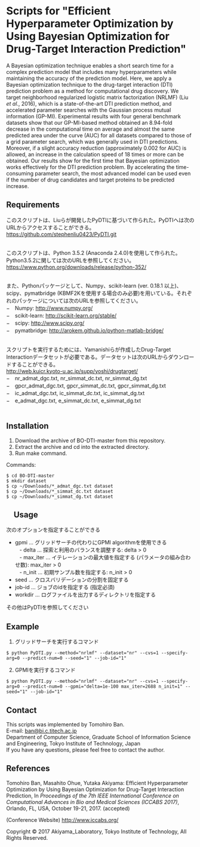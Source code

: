 # Scripts for "Efficient Hyperparameter Optimization by Using Bayesian Optimization for Drug-Target Interaction Prediction"

A Bayesian optimization technique enables a short search time for a complex prediction model that includes many hyperparameters while maintaining the accuracy of the prediction model. Here, we apply a Bayesian optimization technique to the drug-target interaction (DTI) prediction problem as a method for computational drug discovery. We target neighborhood regularized logistic matrix factorization (NRLMF) (Liu _et al_., 2016), which is a state-of-the-art DTI prediction method, and accelerated parameter searches with the Gaussian process mutual information (GP-MI). Experimental results with four general benchmark datasets show that our GP-MI-based method obtained an 8.94-fold decrease in the computational time on average and almost the same predicted area under the curve (AUC) for all datasets compared to those of a grid parameter search, which was generally used in DTI predictions. Moreover, if a slight accuracy reduction (approximately 0.002 for AUC) is allowed, an increase in the calculation speed of 18 times or more can be obtained. Our results show for the first time that Bayesian optimization works effectively for the DTI prediction problem. By accelerating the time-consuming parameter search, the most advanced model can be used even if the number of drug candidates and target proteins to be predicted increase.


Requirements
------------
このスクリプトは、Liuらが開発したPyDTIに基づいて作られた。PyDTIへは次のURLからアクセスすることができる。<br>
https://github.com/stephenliu0423/PyDTI.git<br><br>

このスクリプトは、Python 3.5.2 (Anaconda 2.4.0)を使用して作られた。Python3.5.2に関しては次のURLを参照してください。<br>
https://www.python.org/downloads/release/python-352/<br><br>

また、Pythonパッケージとして、Numpy、scikit-learn (ver. 0.18.1 以上)、scipy、pymatbridge (KBMF2Kを使用する場合のみ必要)を用いている。それぞれのパッケージについては次のURLを参照してください。<br>
−　Numpy: http://www.numpy.org/<br>
−　scikit-learn: http://scikit-learn.org/stable/<br>
−　scipy: http://www.scipy.org/<br>
−　pymatbridge: http://arokem.github.io/python-matlab-bridge/<br><br>

スクリプトを実行するためには、Yamanishiらが作成したDrug-Target Interactionデータセットが必要である。データセットは次のURLからダウンロードすることができる。<br>
http://web.kuicr.kyoto-u.ac.jp/supp/yoshi/drugtarget/<br>
−　nr_admat_dgc.txt, nr_simmat_dc.txt, nr_simmat_dg.txt<br>
−　gpcr_admat_dgc.txt, gpcr_simmat_dc.txt, gpcr_simmat_dg.txt<br>
−　ic_admat_dgc.txt, ic_simmat_dc.txt, ic_simmat_dg.txt<br>
−　e_admat_dgc.txt, e_simmat_dc.txt, e_simmat_dg.txt<br><br>

Installation
------------
1. Download the archive of BO-DTI-master from this repository.
2. Extract the archive and cd into the extracted directory.
3. Run make command.

Commands:

    $ cd BO-DTI-master
    $ mkdir dataset
    $ cp ~/Downloads/*_admat_dgc.txt dataset
    $ cp ~/Downloads/*_simmat_dc.txt dataset
    $ cp ~/Downloads/*_simmat_dg.txt dataset

    
Usage
-----
次のオプションを指定することができる<br>
- gpmi ... グリッドサーチの代わりにGPMI algorithmを使用できる<br>
    - delta ... 探索と利用のバランスを調整する: delta > 0<br>
    - max_iter ... イテレーションの最大値を指定する (パラメータの組み合わせ数): max_iter > 0<br>
    - n_init ... 初期サンプル数を指定する: n_init > 0<br>
- seed ... クロスバリデーションの分割を固定する
- job-id ... ジョブのidを指定する (指定必須)
- workdir ... ログファイルを出力するディレクトリを指定する

その他はPyDTIを参照してください


Example
-------
1. グリッドサーチを実行するコマンド
```shell
$ python PyDTI.py --method="nrlmf" --dataset="nr" --cvs=1 --specify-arg=0 --predict-num=0 --seed="1" --job-id="1"
```

2. GPMIを実行するコマンド
```shell
$ python PyDTI.py --method="nrlmf" --dataset="nr" --cvs=1 --specify-arg=0 --predict-num=0 --gpmi="delta=1e-100 max_iter=2688 n_init=1" --seed="1" --job-id="1"
```

Contact
-------
This scripts was implemented by Tomohiro Ban.<br>
E-mail: ban@bi.c.titech.ac.jp<br>
Department of Computer Science, Graduate School of Information Science and Engineering, Tokyo Institute of Technology, Japan<br>
If you have any questions, please feel free to contact the author.

References
----------
Tomohiro Ban, Masahito Ohue, Yutaka Akiyama: Efficient Hyperparameter Optimization by Using Bayesian Optimization for Drug-Target Interaction Prediction, In _Proceedings of the 7th IEEE International Conference on Computational Advances in Bio and Medical Sciences (ICCABS 2017)_, Orlando, FL, USA, October 19-21, 2017. (accepted) 

(Conference Website) http://www.iccabs.org/


Copyright © 2017 Akiyama_Laboratory, Tokyo Institute of Technology, All Rights Reserved.  
